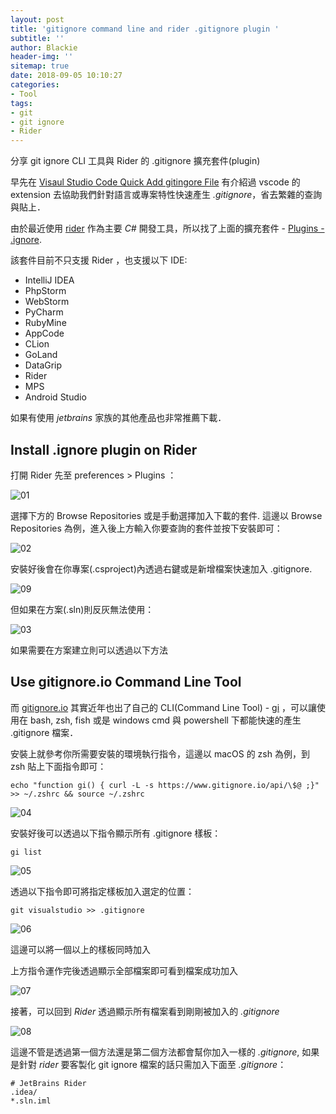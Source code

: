 ```yaml
---
layout: post
title: 'gitignore command line and rider .gitignore plugin '
subtitle: ''
author: Blackie
header-img: ''
sitemap: true
date: 2018-09-05 10:10:27
categories:
- Tool
tags:
- git
- git ignore
- Rider
---
```


分享 git ignore CLI 工具與 Rider 的 .gitignore 擴充套件(plugin)

<!-- More -->

早先在 [Visaul Studio Code Quick Add gitingore File](http://blackie1019.github.io/2017/03/22/Visaul-Studio-Code-Quick-Add-gitingore-File/)  有介紹過 vscode 的 extension 去協助我們針對語言或專案特性快速產生 *.gitignore*，省去繁雜的查詢與貼上．

由於最近使用 [rider](https://www.jetbrains.com/rider/) 作為主要 *C#* 開發工具，所以找了上面的擴充套件 - [Plugins - .ignore](https://plugins.jetbrains.com/plugin/7495--ignore).

該套件目前不只支援 Rider ，也支援以下 IDE:
- IntelliJ IDEA  
- PhpStorm  
- WebStorm  
- PyCharm  
- RubyMine  
- AppCode  
- CLion 
- GoLand  
- DataGrip  
- Rider  
- MPS  
- Android Studio

如果有使用 *jetbrains* 家族的其他產品也非常推薦下載．

## Install .ignore plugin on Rider ##

打開 Rider 先至 preferences > Plugins ：

![01](01.png)

選擇下方的 Browse Repositories 或是手動選擇加入下載的套件. 這邊以 Browse Repositories 為例，進入後上方輸入你要查詢的套件並按下安裝即可：

![02](02.png)

安裝好後會在你專案(.csproject)內透過右鍵或是新增檔案快速加入 .gitignore.

![09](09.png)

 但如果在方案(.sln)則反灰無法使用： 

![03](03.png)

如果需要在方案建立則可以透過以下方法

## Use gitignore.io Command Line Tool ##

而 [gitignore.io](https://www.gitignore.io/) 其實近年也出了自己的 CLI(Command Line Tool) - [gi](https://github.com/joeblau/gitignore.io) ，可以讓使用在 bash, zsh, fish 或是 windows cmd 與 powershell 下都能快速的產生 .gitignore 檔案．

安裝上就參考你所需要安裝的環境執行指令，這邊以 macOS 的 zsh 為例，到 zsh 貼上下面指令即可：


    echo "function gi() { curl -L -s https://www.gitignore.io/api/\$@ ;}" >> ~/.zshrc && source ~/.zshrc

![04](04.png)

安裝好後可以透過以下指令顯示所有 .gitignore 樣板：

    gi list

![05](05.png)

透過以下指令即可將指定樣板加入選定的位置：

    git visualstudio >> .gitignore

![06](06.png)

這邊可以將一個以上的樣板同時加入

上方指令運作完後透過顯示全部檔案即可看到檔案成功加入

![07](07.png)

接著，可以回到 *Rider* 透過顯示所有檔案看到剛剛被加入的 *.gitignore*

![08](08.png)

這邊不管是透過第一個方法還是第二個方法都會幫你加入一樣的 *.gitignore*, 如果是針對 *rider* 要客製化 git ignore 檔案的話只需加入下面至 *.gitignore*：

    # JetBrains Rider
    .idea/
    *.sln.iml

